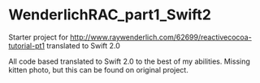 # WenderlichRAC_part1_Swift2
Starter project for http://www.raywenderlich.com/62699/reactivecocoa-tutorial-pt1 translated to Swift 2.0

All code based translated to Swift 2.0 to the best of my abilities.  Missing kitten photo, but this can be found on original project.
